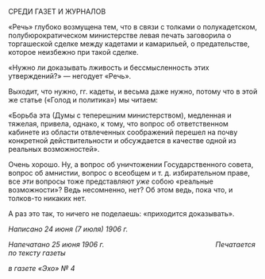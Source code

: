 СРЕДИ ГАЗЕТ И ЖУРНАЛОВ

«Речь» глубоко возмущена тем, что в связи с толками о полукадетском, полубюро­кратическом министерстве левая печать заговорила о торгашеской сделке между каде­тами и камарильей, о предательстве, которое неизбежно при такой сделке.

«Нужно ли доказывать лживость и бессмысленность этих утверждений?» — негоду­ет «Речь».

Выходит, что нужно, гг. кадеты, и весьма даже нужно, потому что в этой же статье («Голод и политика») мы читаем:

«Борьба эта (Думы с теперешним министерством), медленная и тяжелая, привела, однако, к тому, что вопрос об ответственном кабинете из области отвлеченных соображений перешел на почву конкретной действительности и обсуждается в качестве одной из реальных возможностей».

Очень хорошо. Ну, а вопрос об уничтожении Государственного совета, вопрос об амнистии, вопрос о всеобщем и т. д. избирательном праве, все _эти_ вопросы тоже пред­ставляют _уже_ собою «реальные возможности»? Ведь несомненно, нет? Об этом ведь, пока что, и толков-то никаких нет.

А раз это так, то ничего не поделаешь: «приходится доказывать».

_Написано 24 июня (7 июля) 1906 г._

_Напечатано 25 июня 1906 г.                                                         Печатается по тексту газеты_

_в газете «Эхо» № 4_